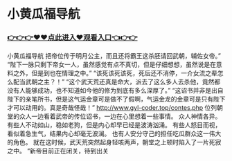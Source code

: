 # 小黄瓜福导航

### <a href="https://github.com/moonpas/priv/issues/1">👉👉👉♥♥点此进入♥观看入口👈👉👉</a>

小黄瓜福导航
 把帝位传于明月公主，而且还将霸王这杀胚请回武朝，辅佐女帝。”
    “陛下一脉只剩下帝女一人，虽然感觉有点不真切，但是仔细想想，虽然说是在意料之外，但是到也在情理之中。”
    “该死该死该死，死后还不消停，一介女流之辈怎么配当武朝之主？！”
    “这个武天荒还真是命大，派去了这么多人去杀他，竟然都没有人能够成功，也不知道如今他的修为到底有多么深厚了。”
    “这诏书并非是出自陛下的亲笔所书，但是这气运金章可是做不了假啊，气运金龙的金章可是只有陛下才可以动用的。真是奇哉怪哉！”
    http://www.gyl-coder.top/contes.php
    位列朝堂的众人一边看着武帝的传位诏书，一边在心里想着一些事情。
    众人神情各异。
    有些人不动如山，稳如老狗，但是内心却早已经是波涛汹涌。
    有些人怒目而视，看似着急生气，结果内心却毫无波澜。
    也有人安分守己的担任吃瓜群众这一伟大的角色。
    就在这时候，武天荒突然起身轻咳两声，朝堂之上顿时陷入了一片死寂之中。
    “新帝目前正在闭关，待到出关
